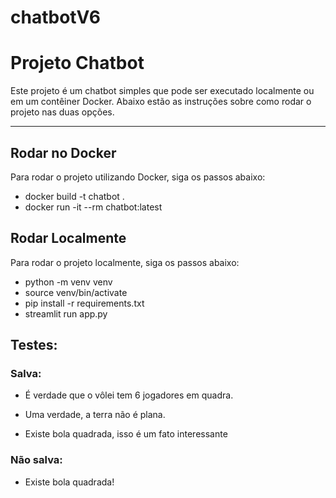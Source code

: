 # chatbotV6


# Projeto Chatbot

Este projeto é um chatbot simples que pode ser executado localmente ou em um contêiner Docker. Abaixo estão as instruções sobre como rodar o projeto nas duas opções.

---

## Rodar no Docker

Para rodar o projeto utilizando Docker, siga os passos abaixo:

  - docker build -t chatbot . 
  - docker run -it --rm chatbot:latest

## Rodar Localmente

Para rodar o projeto localmente, siga os passos abaixo:

 - python -m venv venv
 - source venv/bin/activate
 - pip install -r requirements.txt
 - streamlit run app.py 

## Testes:

### Salva:
 - É verdade que o vôlei tem 6 jogadores em quadra.
 - Uma verdade, a terra não é plana.

 - Existe bola quadrada, isso é um fato interessante

### Não salva:
 - Existe bola quadrada!
